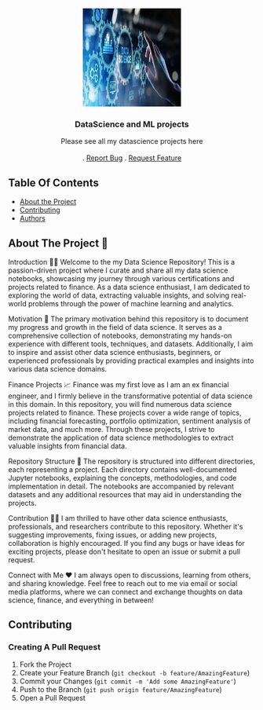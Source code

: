 
<br/>
<p align="center">
  <a href="https://github.com/audreypa/datascience-ML">
    <img src="data_science_1.jpg" alt="Logo" width="200" height="200">
  </a>

  <h3 align="center">DataScience and ML projects</h3>

  <p align="center">
    Please see all my datascience projects here
    <br/>
    <br/>
    .
    <a href="https://github.com/audreypa/datascience-ML/issues">Report Bug</a>
    .
    <a href="https://github.com/audreypa/datascience-ML/issues">Request Feature</a>
  </p>
</p>



## Table Of Contents

* [About the Project](#about-the-project)
* [Contributing](#contributing)
* [Authors](#authors)

## About The Project 🧠

                        
Introduction 👋🏼
Welcome to the my Data Science Repository! This is a passion-driven project where I curate and share all my data science notebooks, showcasing my journey through various certifications and projects related to finance. As a data science enthusiast, I am dedicated to exploring the world of data, extracting valuable insights, and solving real-world problems through the power of machine learning and analytics.

Motivation 🚀
The primary motivation behind this repository is to document my progress and growth in the field of data science. It serves as a comprehensive collection of notebooks, demonstrating my hands-on experience with different tools, techniques, and datasets. Additionally, I aim to inspire and assist other data science enthusiasts, beginners, or experienced professionals by providing practical examples and insights into various data science domains.

Finance Projects 📈
Finance was my first love as I am an ex financial engineer, and I firmly believe in the transformative potential of data science in this domain. In this repository, you will find numerous data science projects related to finance. These projects cover a wide range of topics, including financial forecasting, portfolio optimization, sentiment analysis of market data, and much more. Through these projects, I strive to demonstrate the application of data science methodologies to extract valuable insights from financial data.

Repository Structure 📑
The repository is structured into different directories, each representing a project. Each directory contains well-documented Jupyter notebooks, explaining the concepts, methodologies, and code implementation in detail. The notebooks are accompanied by relevant datasets and any additional resources that may aid in understanding the projects.

Contribution 💪🏼
I am thrilled to have other data science enthusiasts, professionals, and researchers contribute to this repository. Whether it's suggesting improvements, fixing issues, or adding new projects, collaboration is highly encouraged. If you find any bugs or have ideas for exciting projects, please don't hesitate to open an issue or submit a pull request.

Connect with Me ❤️
I am always open to discussions, learning from others, and sharing knowledge. Feel free to reach out to me via email or social media platforms, where we can connect and exchange thoughts on data science, finance, and everything in between!


## Contributing

### Creating A Pull Request

1. Fork the Project
2. Create your Feature Branch (`git checkout -b feature/AmazingFeature`)
3. Commit your Changes (`git commit -m 'Add some AmazingFeature'`)
4. Push to the Branch (`git push origin feature/AmazingFeature`)
5. Open a Pull Request
